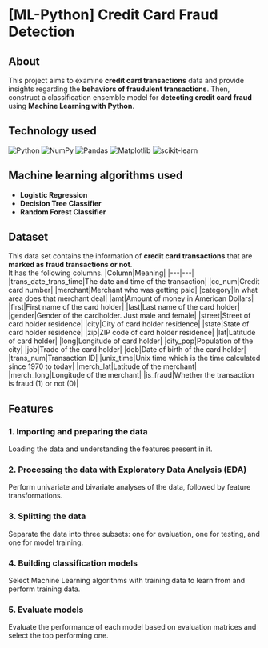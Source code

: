 # [ML-Python] Credit Card Fraud Detection
## About
This project aims to examine **credit card transactions** data and provide insights regarding the **behaviors of fraudulent transactions**. Then, construct a classification ensemble model for **detecting credit card fraud** using **Machine Learning with Python**.

## Technology used
![Python](https://img.shields.io/badge/python-3670A0?style=for-the-badge&logo=python&logoColor=ffdd54)
![NumPy](https://img.shields.io/badge/numpy-%23013243.svg?style=for-the-badge&logo=numpy&logoColor=white)
![Pandas](https://img.shields.io/badge/pandas-%23150458.svg?style=for-the-badge&logo=pandas&logoColor=white)
![Matplotlib](https://img.shields.io/badge/Matplotlib-%23ffffff.svg?style=for-the-badge&logo=Matplotlib&logoColor=black)
![scikit-learn](https://img.shields.io/badge/scikit--learn-%23F7931E.svg?style=for-the-badge&logo=scikit-learn&logoColor=white)

## Machine learning algorithms used
- **Logistic Regression**
- **Decision Tree Classifier**
- **Random Forest Classifier**

## Dataset
This data set contains the information of **credit card transactions** that are **marked as fraud transactions or not**.\
It has the following columns.
|Column|Meaning|
|---|---|
|trans_date_trans_time|The date and time of the transaction|
|cc_num|Credit card number|
|merchant|Merchant who was getting paid|
|category|In what area does that merchant deal|
|amt|Amount of money in American Dollars|
|first|First name of the card holder|
|last|Last name of the card holder|
|gender|Gender of the cardholder. Just male and female|
|street|Street of card holder residence|
|city|City of card holder residence|
|state|State of card holder residence|
|zip|ZIP code of card holder residence|
|lat|Latitude of card holder|
|long|Longitude of card holder|
|city_pop|Population of the city|
|job|Trade of the card holder|
|dob|Date of birth of the card holder|
|trans_num|Transaction ID|
|unix_time|Unix time which is the time calculated since 1970 to today|
|merch_lat|Latitude of the merchant|
|merch_long|Longitude of the merchant|
|is_fraud|Whether the transaction is fraud (1) or not (0)|

## Features
### 1. Importing and preparing the data 
Loading the data and understanding the features present in it. 
### 2. Processing the data with Exploratory Data Analysis (EDA) 
Perform univariate and bivariate analyses of the data, followed by feature transformations. 
### 3. Splitting the data
Separate the data into three subsets: one for evaluation, one for testing, and one for model training.
### 4. Building classification models 
Select Machine Learning algorithms with training data to learn from and perform training data.
### 5. Evaluate models
Evaluate the performance of each model based on evaluation matrices and select the top performing one.
